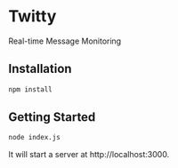 # Twitty

Real-time Message Monitoring

## Installation

```sh
npm install
```

## Getting Started

```sh
node index.js
```

It will start a server at http://localhost:3000.
